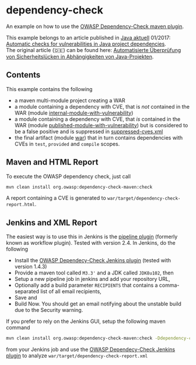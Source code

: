 # dependency-check
An example on how to use the [OWASP Dependency-Check maven plugin](http://jeremylong.github.io/DependencyCheck/).

This example belongs to an article published in [Java aktuell](http://www.ijug.eu/java-aktuell/das-magazin.html) 01/2017: 
[Automatic checks for vulnerabilities in Java project dependencies](https://www.triology.de/en/blog-entries/automatic-checks-for-vulnerabilities-in-java-project-dependencies).  
The original article (🇩🇪) can be found here: [Automatisierte Überprüfung von Sicherheitslücken in Abhängigkeiten von Java-Projekten](https://www.triology.de/wp-content/uploads/2017/01/01_2017-Java_aktuell-Johannes-Schnatterer_Automatisierte-Ueberpruefung-von-Sicherheitsluecken-in-Abhaengigkeiten-von-Java-Projekten.pdf).  

## Contents
This example contains the following

- a maven multi-module project creating a WAR
- a module containing a dependency with CVE, that is *not* contained in the WAR (module [internal-module-with-vulnerability](internal-module-with-vulnerability/pom.xml))
- a module containing a dependency with CVE, that *is* contained in the WAR (module [published-module-with-vulnerability](published-module-with-vulnerability/pom.xml)) but is considered to be a false positive and is suppressed in [suppressed-cves.xml](suppressed-cves.xml)
- the final artifact (module [war](war/pom.xml)) that in turn contains dependencies with CVEs in `test`, `provided` and `compile` scopes.


## Maven and HTML Report
To execute the OWASP dependency check, just call

```sh
mvn clean install org.owasp:dependency-check-maven:check
```

A report containing a CVE is generated to `war/target/dependency-check-report.html`.

## Jenkins and XML Report
The easiest way is to use this in Jenkins is the [pipeline plugin](https://wiki.jenkins-ci.org/display/JENKINS/Pipeline+Plugin) (formerly known as workflow plugin). Tested with version 2.4.
In Jenkins, do the following
- Install the [OWASP Dependecy-Check Jenkins plugin](https://wiki.jenkins-ci.org/display/JENKINS/OWASP+Dependency-Check+Plugin) (tested with version 1.4.3)
- Provide a maven tool called `M3.3'` and a JDK called `JDK8u102`, then
- Setup a new pipeline job in jenkins and add your repository URL,
- Optionally add a build parameter `RECIPIENTS` that contains a comma-separated list of all email recipients,
- Save and
- Build Now.
You should get an email notifying about the unstable build due to the Security warning.

If you prefer to rely on the Jenkins GUI, setup the following maven command

```sh
mvn clean install org.owasp:dependency-check-maven:check -Ddependency-check-format=XML
```

from your Jenkins job and use the [OWASP Dependecy-Check Jenkins plugin](https://wiki.jenkins-ci.org/display/JENKINS/OWASP+Dependency-Check+Plugin) to analyze `war/target/dependency-check-report.xml`

